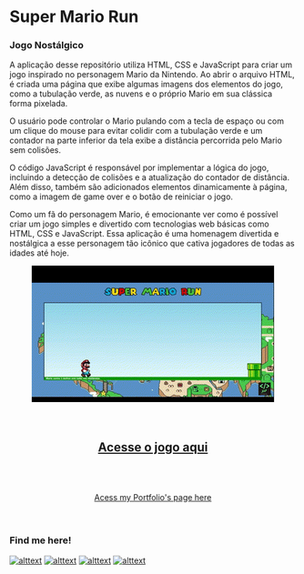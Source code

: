 # Super Mario Run
### Jogo Nostálgico

A aplicação desse repositório utiliza HTML, CSS e JavaScript para criar um jogo inspirado no personagem Mario da Nintendo.
Ao abrir o arquivo HTML, é criada uma página que exibe algumas imagens dos elementos do jogo, como a tubulação verde, as nuvens e o próprio Mario em sua clássica forma pixelada.

O usuário pode controlar o Mario pulando com a tecla de espaço ou com um clique do mouse para evitar colidir com a tubulação verde e um contador na parte inferior da tela exibe a distância percorrida pelo Mario sem colisões.

O código JavaScript é responsável por implementar a lógica do jogo, incluindo a detecção de colisões e a atualização do contador de distância.
Além disso, também são adicionados elementos dinamicamente à página, como a imagem de game over e o botão de reiniciar o jogo.

Como um fã do personagem Mario, é emocionante ver como é possível criar um jogo simples e divertido com tecnologias web básicas como HTML, CSS e JavaScript.
Essa aplicação é uma homenagem divertida e nostálgica a esse personagem tão icônico que cativa jogadores de todas as idades até hoje.

<div align="center">

![portfolio image](https://github.com/Jof92/supermariorun.github.io/blob/main/img/super%20mario%20run.gif) <br><br><br>
 
## <a href="https://github.com/Jof92/supermariorun.github.io/blob/main/super%20mario%20run2.gif"> Acesse o jogo aqui</a> <br><br><br>
</div> 
<div align="center">
<a href="https://jof92.github.io/jofPortfolio.github.io/switch_index.html"> Acess my Portfolio's page here </a> <br><br><br>
</div>

### Find me here!


[![alttext](https://img.icons8.com/color/48/linkedin-circled--v1.png)](https://www.linkedin.com/in/jof-frota/) [![alttext](https://img.icons8.com/cute-clipart/48/instagram-new.png)](https://www.instagram.com/js.frota/) [![alttext](https://img.icons8.com/color/48/whatsapp--v1.png)](https://wa.me/+5585996204919) [![alttext](https://img.icons8.com/color/48/apple-mail.png)](jof@frota@hotmail.com)
